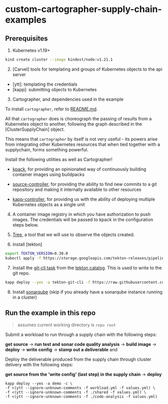 # custom-cartographer-supply-chain-examples

## Prerequisites

1. Kubernetes v1.19+

```bash
kind create cluster --image kindest/node:v1.21.1
```

2. [Carvel] tools for templating and groups of Kubernetes objects to the api
   server

  - [ytt]: templating the credentials
  - [kapp]: submitting objects to Kubernetes

3. Cartographer, and dependencies used in the example

To install `cartographer`, refer to [README.md](../../README.md).

All that `cartographer` does is choreograph the passing of results from a
Kubernetes object to another, following the graph described in the
[ClusterSupplyChain] object.

This means that `cartographer` by itself is not very useful - its powers arise
from integrating other Kubernetes resources that when tied together with a
supplychain, forms something powerful.

Install the following utilities as well as Cartographer!

- [kpack](https://github.com/pivotal/kpack/blob/main/docs/install.md),
  for providing an opinionated way of continuously building container
  images using buildpacks

- [source-controller](https://fluxcd.io/docs/gitops-toolkit/source-watcher/#install-flux),
  for providing the ability to find new commits to a git
  repository and making it internally available to other resources

- [kapp-controller](https://carvel.dev/kapp-controller/docs/latest/install/),
  for providing us with the ability of deploying multiple
  Kubernetes objects as a single unit

4. A container image registry in which you have authorization to push images. The
  credentials will be passed to kpack in the configuration steps below.

5. [Tree](https://github.com/ahmetb/kubectl-tree), a tool that we will use to observe the objects created.

6. Install [tekton]

```bash
export TEKTON_VERSION=0.30.0 
kubectl apply -f https://storage.googleapis.com/tekton-releases/pipeline/previous/v$TEKTON_VERSION/release.yaml
```

7. Install the [git-cli task](https://github.com/tektoncd/catalog/tree/main/task/git-cli/0.2) from the
  [tekton catalog](https://github.com/tektoncd/catalog). This is used to write to the git repo.

```bash
kapp deploy --yes -a tekton-git-cli -f https://raw.githubusercontent.com/tektoncd/catalog/main/task/git-cli/0.2/git-cli.yaml
```

8. Install [sonarqube](https://docs.sonarqube.org/latest/setup/sonarqube-on-kubernetes/) (skip if you already have a sonarqube instance running in a cluster)

## Run the example in this repo 

> assumes current working directory is `repo root`

Submit a workload to run through a supply chain with the following steps: 

<span>**get source** &rarr; **run test and sonar code quality analysis** &rarr; **build image** &rarr; **deploy** &rarr; **write config**  &rarr; **stamp out a deliverable** </span> and 

Deploy the deliverable produced from the supply chain through cluster delivery with the following steps: 

<span> **get source from the 'write config' (last step) in the supply chain** &rarr; **deploy** </span>
```
kapp deploy --yes -a demo -c \
-f <(ytt --ignore-unknown-comments -f workload.yml -f values.yml) \
-f <(ytt --ignore-unknown-comments -f ./shared -f values.yml) \
-f <(ytt --ignore-unknown-comments -f ./code-analysis -f values.yml)
```

